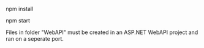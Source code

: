 npm install

npm start

Files in folder "WebAPI" must be created in an ASP.NET WebAPI project and ran on a seperate port.
